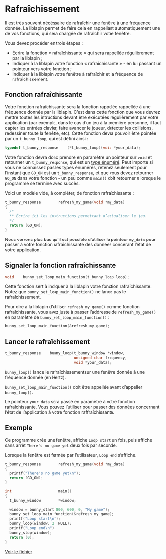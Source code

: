 
# Rafraîchissement #

Il est très souvent nécéssaire de rafraîchir une fenêtre à
une fréquence donnée.
La liblapin permet de faire cela en rappellant automatiquement
une de vos fonctions, qui sera chargée de rafraîchir votre
fenêtre.

Vous devez procéder en trois étapes :

  - Écrire la fonction « rafraîchissante » qui
  sera rappellée régulièrement par la liblapin ;
  - Indiquer à la liblapin votre fonction « rafraîchissante » -
  en lui passant un pointeur vers votre fonction ;
  - Indiquer à la liblapin votre fenêtre à rafraîchir et la
  fréquence de rafraîchissement.

## Fonction rafraîchissante ##

Votre fonction rafraîchissante sera la fonction rappelée
rappellée à une fréquence donnée par la liblapin.
C’est dans cette fonction que vous devrez mettre toutes les
intructions devant être exécutées régulièrement par votre
application (par exemple, dans le cas d’un jeu à la
première personne, il faut capter les entrées clavier,
faire avancer le joueur, détecter les collisions, redessiner
toute la fenêtre, etc).
Cette fonction devra pouvoir être pointée par un `t_bunny_loop`,
qui est défini ainsi :

```c
typedef t_bunny_response	(*t_bunny_loop)(void *your_data);
```

Votre fonction devra donc prendre en paramètre un pointeur
sur `void` et retourner un `t_bunny_response`, qui est
un [type énuméré][enum]. Peut importe si vous ne connaissez
pas les types énumérés, retenez seulement pour l’instant que
`GO_ON` est un `t_bunny_response`, et que vous devez retourner
`GO_ON` dans votre fonction - un peu comme `main()` doit retourner `0`
lorsque le programme se termine avec succès.

Voici un modèle vide, à compléter, de fonction rafraîchissante :

```c
t_bunny_response	    refresh_my_game(void *my_data)
{
  /*
  ** Écrire ici les instructions permettant d’actualiser le jeu.
  */
  return (GO_ON);
}
```

Nous verrons plus bas qu’il est possible d’utiliser le
pointeur `my_data` pour passer à votre fonction rafraîchissante
des données concerant l’état de votre application.

## Signaler la fonction rafraîchissante ##

```c
void	bunny_set_loop_main_function(t_bunny_loop loop);
```

Cette fonction sert à indiquer à la liblapin votre fonction rafraîchissante.
Notez que `bunny_set_loop_main_function()` ne lance pas le rafraîchissement.

Pour dire à la liblapin d’utiliser `refresh_my_game()` comme fonction
rafraîchissante, vous avez juste à passer l’addresse de `refresh_my_game()`
en paramètre de `bunny_set_loop_main_function()` :

```c
bunny_set_loop_main_function(&refresh_my_game);
```

## Lancer le rafraîchissement ##

```c
t_bunny_response	bunny_loop(t_bunny_window *window,
							   unsigned char frequency,
							   void *your_data);
```

`bunny_loop()` lance le rafraîchissementsur une fenêtre
donnée à une fréquence donnée (en Hertz).

`bunny_set_loop_main_function()` doit être appellée avant
d’appeller `bunny_loop()`.

Le pointeur `your_data` sera passé en paramètre à votre
fonction rafraîchissante. Vous pouvez l’utiliser pour passer
des données concernant l’état de l’application à votre
fonction raffraîchissante.

## Exemple ##

Ce programme crée une fenêtre, affiche `Loop start` un fois,
puis affiche sans arrêt `There's no game yet` deux fois par seconde.

Lorsque la fenêtre est fermée par l’utilisateur, `Loop end` s’affiche.

```c
t_bunny_response        refresh_my_game(void *my_data)
{
  printf("There's no game yet\n");
  return (GO_ON);
}

int						main()
{
  t_bunny_window		*window;

  window = bunny_start(800, 600, 0, "My game");
  bunny_set_loop_main_function(&refresh_my_game);
  printf("Loop start\n");
  bunny_loop(window, 2, NULL);
  printf("Loop end\n");
  bunny_stop(window);
  return (0);
}
```
[Voir le fichier][refresh.c]

[refresh.c]: https://github.com/motet-a/liblapin-tutorial/blob/master/examples/refresh/refresh.c

[enum]: https://en.wikipedia.org/wiki/Enumerated_type
